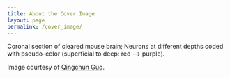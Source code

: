 ```yaml
---
title: About the Cover Image
layout: page
permalink: /cover_image/
---
```


Coronal section of cleared mouse brain;
Neurons at different depths coded with pseudo-color (superficial to deep: red --> purple).

Image courtesy of [Qingchun Guo](http://www.cibr.ac.cn/#/science/team/detail/53). 
